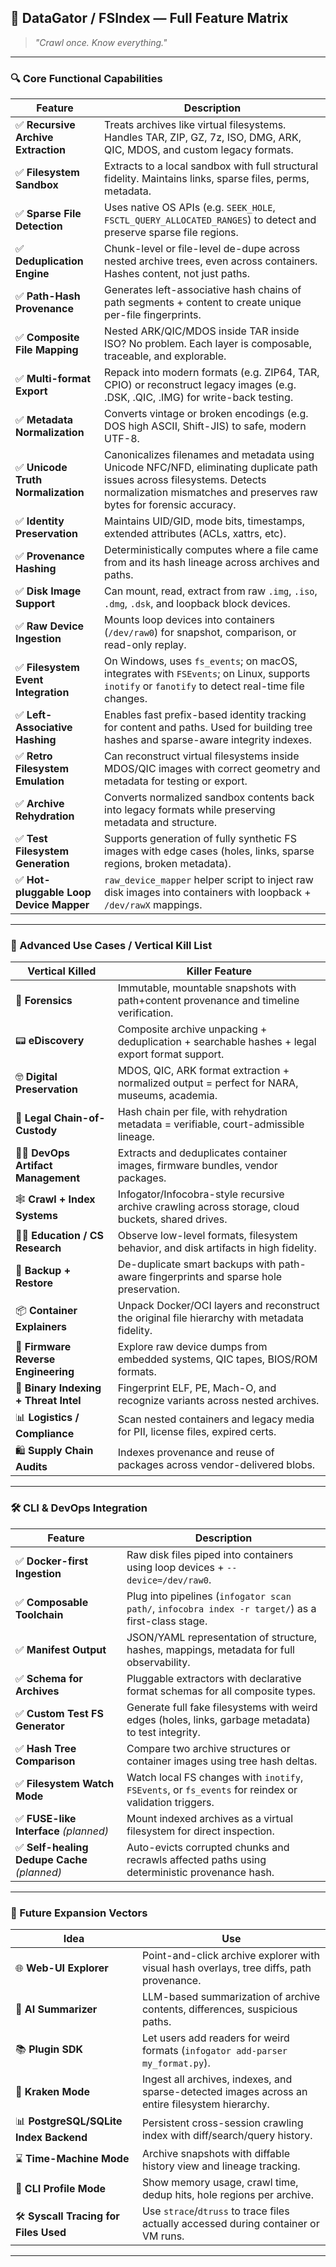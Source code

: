 ## 🐊 DataGator / FSIndex — Full Feature Matrix

> _"Crawl once. Know everything."_

---

### 🔍 Core Functional Capabilities

| Feature | Description |
|--------|-------------|
| ✅ **Recursive Archive Extraction** | Treats archives like virtual filesystems. Handles TAR, ZIP, GZ, 7z, ISO, DMG, ARK, QIC, MDOS, and custom legacy formats. |
| ✅ **Filesystem Sandbox** | Extracts to a local sandbox with full structural fidelity. Maintains links, sparse files, perms, metadata. |
| ✅ **Sparse File Detection** | Uses native OS APIs (e.g. `SEEK_HOLE`, `FSCTL_QUERY_ALLOCATED_RANGES`) to detect and preserve sparse file regions. |
| ✅ **Deduplication Engine** | Chunk-level or file-level de-dupe across nested archive trees, even across containers. Hashes content, not just paths. |
| ✅ **Path-Hash Provenance** | Generates left-associative hash chains of path segments + content to create unique per-file fingerprints. |
| ✅ **Composite File Mapping** | Nested ARK/QIC/MDOS inside TAR inside ISO? No problem. Each layer is composable, traceable, and explorable. |
| ✅ **Multi-format Export** | Repack into modern formats (e.g. ZIP64, TAR, CPIO) or reconstruct legacy images (e.g. .DSK, .QIC, .IMG) for write-back testing. |
| ✅ **Metadata Normalization** | Converts vintage or broken encodings (e.g. DOS high ASCII, Shift-JIS) to safe, modern UTF-8. |
| ✅ **Unicode Truth Normalization** | Canonicalizes filenames and metadata using Unicode NFC/NFD, eliminating duplicate path issues across filesystems. Detects normalization mismatches and preserves raw bytes for forensic accuracy. |
| ✅ **Identity Preservation** | Maintains UID/GID, mode bits, timestamps, extended attributes (ACLs, xattrs, etc). |
| ✅ **Provenance Hashing** | Deterministically computes where a file came from and its hash lineage across archives and paths. |
| ✅ **Disk Image Support** | Can mount, read, extract from raw `.img`, `.iso`, `.dmg`, `.dsk`, and loopback block devices. |
| ✅ **Raw Device Ingestion** | Mounts loop devices into containers (`/dev/raw0`) for snapshot, comparison, or read-only replay. |
| ✅ **Filesystem Event Integration** | On Windows, uses `fs_events`; on macOS, integrates with `FSEvents`; on Linux, supports `inotify` or `fanotify` to detect real-time file changes. |
| ✅ **Left-Associative Hashing** | Enables fast prefix-based identity tracking for content and paths. Used for building tree hashes and sparse-aware integrity indexes. |
| ✅ **Retro Filesystem Emulation** | Can reconstruct virtual filesystems inside MDOS/QIC images with correct geometry and metadata for testing or export. |
| ✅ **Archive Rehydration** | Converts normalized sandbox contents back into legacy formats while preserving metadata and structure. |
| ✅ **Test Filesystem Generation** | Supports generation of fully synthetic FS images with edge cases (holes, links, sparse regions, broken metadata). |
| ✅ **Hot-pluggable Loop Device Mapper** | `raw_device_mapper` helper script to inject raw disk images into containers with loopback + `/dev/rawX` mappings. |

---

### 🧐 Advanced Use Cases / Vertical Kill List

| Vertical Killed | Killer Feature |
|------------------|----------------|
| 🔐 **Forensics** | Immutable, mountable snapshots with path+content provenance and timeline verification. |
| 📟 **eDiscovery** | Composite archive unpacking + deduplication + searchable hashes + legal export format support. |
| 🤓 **Digital Preservation** | MDOS, QIC, ARK format extraction + normalized output = perfect for NARA, museums, academia. |
| 📄 **Legal Chain-of-Custody** | Hash chain per file, with rehydration metadata = verifiable, court-admissible lineage. |
| 👷️‍♂️ **DevOps Artifact Management** | Extracts and deduplicates container images, firmware bundles, vendor packages. |
| 🕸️ **Crawl + Index Systems** | Infogator/Infocobra-style recursive archive crawling across storage, cloud buckets, shared drives. |
| 🧑‍🏫 **Education / CS Research** | Observe low-level formats, filesystem behavior, and disk artifacts in high fidelity. |
| 💾 **Backup + Restore** | De-duplicate smart backups with path-aware fingerprints and sparse hole preservation. |
| 📦 **Container Explainers** | Unpack Docker/OCI layers and reconstruct the original file hierarchy with metadata fidelity. |
| 🛀 **Firmware Reverse Engineering** | Explore raw device dumps from embedded systems, QIC tapes, BIOS/ROM formats. |
| 📝 **Binary Indexing + Threat Intel** | Fingerprint ELF, PE, Mach-O, and recognize variants across nested archives. |
| 📊 **Logistics / Compliance** | Scan nested containers and legacy media for PII, license files, expired certs. |
| 🛍️ **Supply Chain Audits** | Indexes provenance and reuse of packages across vendor-delivered blobs. |

---

### 🛠️ CLI & DevOps Integration

| Feature | Description |
|--------|-------------|
| ✅ **Docker-first Ingestion** | Raw disk files piped into containers using loop devices + `--device=/dev/raw0`. |
| ✅ **Composable Toolchain** | Plug into pipelines (`infogator scan path/`, `infocobra index -r target/`) as a first-class stage. |
| ✅ **Manifest Output** | JSON/YAML representation of structure, hashes, mappings, metadata for full observability. |
| ✅ **Schema for Archives** | Pluggable extractors with declarative format schemas for all composite types. |
| ✅ **Custom Test FS Generator** | Generate full fake filesystems with weird edges (holes, links, garbage metadata) to test integrity. |
| ✅ **Hash Tree Comparison** | Compare two archive structures or container images using tree hash deltas. |
| ✅ **Filesystem Watch Mode** | Watch local FS changes with `inotify`, `FSEvents`, or `fs_events` for reindex or validation triggers. |
| ✅ **FUSE-like Interface** *(planned)* | Mount indexed archives as a virtual filesystem for direct inspection. |
| ✅ **Self-healing Dedupe Cache** *(planned)* | Auto-evicts corrupted chunks and recrawls affected paths using deterministic provenance hash. |

---

### 🚀 Future Expansion Vectors

| Idea | Use |
|------|-----|
| 🌐 **Web-UI Explorer** | Point-and-click archive explorer with visual hash overlays, tree diffs, path provenance. |
| 🧠 **AI Summarizer** | LLM-based summarization of archive contents, differences, suspicious paths. |
| 📚 **Plugin SDK** | Let users add readers for weird formats (`infogator add-parser my_format.py`). |
| 🐐 **Kraken Mode** | Ingest all archives, indexes, and sparse-detected images across an entire filesystem hierarchy. |
| 📊 **PostgreSQL/SQLite Index Backend** | Persistent cross-session crawling index with diff/search/query history. |
| ⌛ **Time-Machine Mode** | Archive snapshots with diffable history view and lineage tracking. |
| 🔢 **CLI Profile Mode** | Show memory usage, crawl time, dedup hits, hole regions per archive. |
| 🛠️ **Syscall Tracing for Files Used** | Use `strace`/`dtruss` to trace files actually accessed during container or VM runs. |

---



